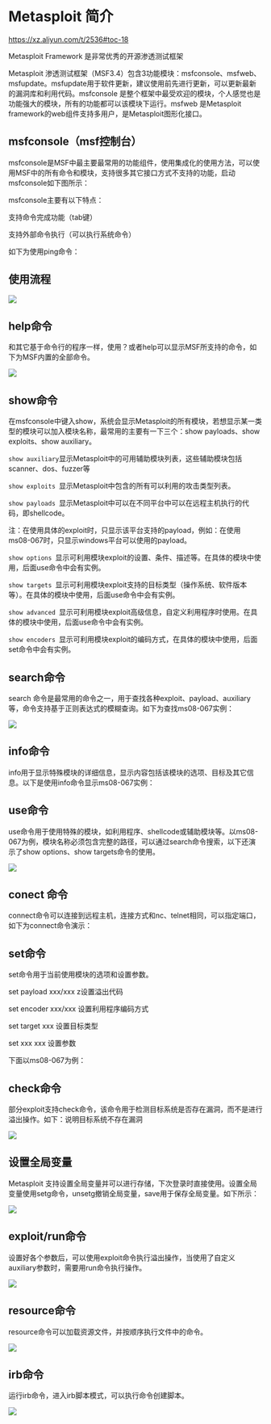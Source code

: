  

# Metasploit  简介

https://xz.aliyun.com/t/2536#toc-18

Metasploit Framework 是非常优秀的开源渗透测试框架

Metasploit 渗透测试框架（MSF3.4）包含3功能模块：msfconsole、msfweb、msfupdate。msfupdate用于软件更新，建议使用前先进行更新，可以更新最新的漏洞库和利用代码。msfconsole 是整个框架中最受欢迎的模块，个人感觉也是功能强大的模块，所有的功能都可以该模块下运行。msfweb 是Metasploit framework的web组件支持多用户，是Metasploit图形化接口。

## msfconsole（msf控制台）

msfconsole是MSF中最主要最常用的功能组件，使用集成化的使用方法，可以使用MSF中的所有命令和模块，支持很多其它接口方式不支持的功能，启动msfconsole如下图所示：



msfconsole主要有以下特点：

 支持命令完成功能（tab键）

  支持外部命令执行（可以执行系统命令）

如下为使用ping命令：



##   使用流程


 ![](http://ww1.sinaimg.cn/large/007bHQE8gy1g603gpp983j30fp0cuwh1.jpg)


##   help命令

和其它基于命令行的程序一样，使用？或者help可以显示MSF所支持的命令，如下为MSF内置的全部命令。



![](http://ww1.sinaimg.cn/large/007bHQE8gy1g603l6bvu1j30fy0ozdgr.jpg)

## show命令

在msfconsole中键入show，系统会显示Metasploit的所有模块，若想显示某一类型的模块可以加入模块名称，最常用的主要有一下三个：show payloads、show exploits、show auxiliary。



`show auxiliary`显示Metasploit中的可用辅助模块列表，这些辅助模块包括scanner、dos、fuzzer等

`show exploits `显示Metasploit中包含的所有可以利用的攻击类型列表。

`show payloads `显示Metasploit中可以在不同平台中可以在远程主机执行的代码，即shellcode。

注：在使用具体的exploit时，只显示该平台支持的payload，例如：在使用ms08-067时，只显示windows平台可以使用的payload。

 `show options `显示可利用模块exploit的设置、条件、描述等。在具体的模块中使用，后面use命令中会有实例。

`show targets `显示可利用模块exploit支持的目标类型（操作系统、软件版本等）。在具体的模块中使用，后面use命令中会有实例。

`show advanced `显示可利用模块exploit高级信息，自定义利用程序时使用。在具体的模块中使用，后面use命令中会有实例。

`show encoders `显示可利用模块exploit的编码方式，在具体的模块中使用，后面set命令中会有实例。

##   search命令

search 命令是最常用的命令之一，用于查找各种exploit、payload、auxiliary等，命令支持基于正则表达式的模糊查询。如下为查找ms08-067实例：

![](http://ww1.sinaimg.cn/large/007bHQE8gy1g61a2ew25vj30p205kjrh.jpg)

## info命令

info用于显示特殊模块的详细信息，显示内容包括该模块的选项、目标及其它信息。以下是使用info命令显示ms08-067实例：



## use命令

use命令用于使用特殊的模块，如利用程序、shellcode或辅助模块等。以ms08-067为例，模块名称必须包含完整的路径，可以通过search命令搜索，以下还演示了show options、show targets命令的使用。

 ![](http://ww1.sinaimg.cn/large/007bHQE8gy1g603zfxoj9j30q20dbmyn.jpg)

## conect 命令

connect命令可以连接到远程主机，连接方式和nc、telnet相同，可以指定端口，如下为connect命令演示：



## set命令

set命令用于当前使用模块的选项和设置参数。

set payload  xxx/xxx z设置溢出代码

set encoder xxx/xxx 设置利用程序编码方式

set target xxx 设置目标类型

set xxx xxx 设置参数

下面以ms08-067为例：



## check命令

​      部分exploit支持check命令，该命令用于检测目标系统是否存在漏洞，而不是进行溢出操作。如下：说明目标系统不存在漏洞

![](http://ww1.sinaimg.cn/large/007bHQE8gy1g61a5sgzk4j30lo037aa1.jpg)

## 设置全局变量

Metasploit 支持设置全局变量并可以进行存储，下次登录时直接使用。设置全局变量使用setg命令，unsetg撤销全局变量，save用于保存全局变量。如下所示：

![](http://ww1.sinaimg.cn/large/007bHQE8gy1g61a6anlxmj30ls09l74m.jpg)

## exploit/run命令

设置好各个参数后，可以使用exploit命令执行溢出操作，当使用了自定义auxiliary参数时，需要用run命令执行操作。

![](http://ww1.sinaimg.cn/large/007bHQE8gy1g61a6r6tjcj30ls0480sr.jpg)

## resource命令

resource命令可以加载资源文件，并按顺序执行文件中的命令。

![](http://ww1.sinaimg.cn/large/007bHQE8gy1g61a7682usj30lr0i5gmq.jpg)

## irb命令

运行irb命令，进入irb脚本模式，可以执行命令创建脚本。

![](http://ww1.sinaimg.cn/large/007bHQE8gy1g61a7n33ulj30lt05bmx4.jpg)

